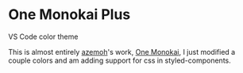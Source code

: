 # One Monokai Plus
VS Code color theme

This is almost entirely [azemoh](https://github.com/azemoh)'s work, [One Monokai](https://github.com/azemoh/vscode-one-monokai), I just modified a couple colors and am adding support for css in styled-components.
